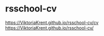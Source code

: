 # rsschool-cv
https://ViktoriaKrent.github.io/rsschool-cv/cv
https://ViktoriaKrent.github.io/rsschool-cv/
